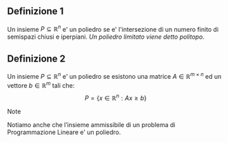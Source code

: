 ## Definizione 1
Un insieme $P\subseteq \mathbb{R}^n$ e' un poliedro se e' l'intersezione  di un numero finito di semispazi chiusi e iperpiani. *Un poliedro limitato viene detto politopo.*

## Definizione 2
Un insieme $P\subseteq \mathbb{R}^n$ e' un poliedro se esistono una matrice $A\in \mathbb{R}^{m\times n}$ ed un vettore $b\in \mathbb{R}^m$ tali che:
$$
P=\{ x \in \mathbb{R}^n :Ax\geq b\}
$$

>[!note]
>Notiamo anche che l’insieme ammissibile di un problema di Programmazione Lineare e' un poliedro.


